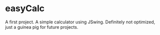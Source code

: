# easyCalc
A first project. A simple calculator using JSwing. Definitely not optimized, 
just a guinea pig for future projects.
